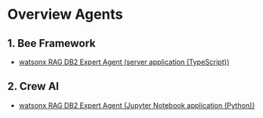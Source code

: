 # Overview Agents

## 1. Bee Framework

* [watsonx RAG DB2 Expert Agent (server application (TypeScript))](/agents/beeframework/watsonx-rag-db2-expert-agent/README.md)


## 2. Crew AI

* [watsonx RAG DB2 Expert Agent (Jupyter Notebook application (Python))](/agents/crewai/watsonx-rag-db2-expert-agent/readme.md)